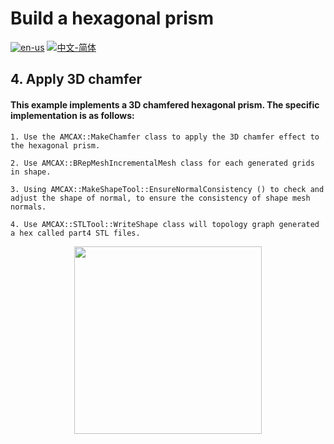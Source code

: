 # Build a hexagonal prism

[![en-us](https://img.shields.io/badge/en-us-yellow.svg)](./README.md) [![中文-简体](https://img.shields.io/badge/%E4%B8%AD%E6%96%87-%E7%AE%80%E4%BD%93-red.svg)](./README.zh_cn.md)

## 4. Apply 3D chamfer

#### This example implements a 3D chamfered hexagonal prism. The specific implementation is as follows:

	1. Use the AMCAX::MakeChamfer class to apply the 3D chamfer effect to the hexagonal prism.

	2. Use AMCAX::BRepMeshIncrementalMesh class for each generated grids in shape.

	3. Using AMCAX::MakeShapeTool::EnsureNormalConsistency () to check and adjust the shape of normal, to ensure the consistency of shape mesh normals.

	4. Use AMCAX::STLTool::WriteShape class will topology graph generated a hex called part4 STL files.

<div align = center><img src="https://img2.imgtp.com/2024/05/10/R46nZjtD.png" width="300" height="300">